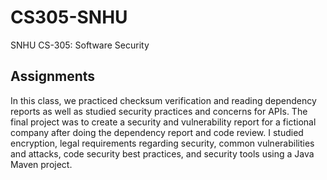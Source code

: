 # CS305-SNHU
SNHU CS-305: Software Security

## Assignments
In this class, we practiced checksum verification and reading dependency reports as well as studied security practices and concerns for APIs.
The final project was to create a security and vulnerability report for a fictional company after doing the dependency report and code review.
I studied encryption, legal requirements regarding security, common vulnerabilities and attacks, code security best practices, and security tools using a Java Maven project.
